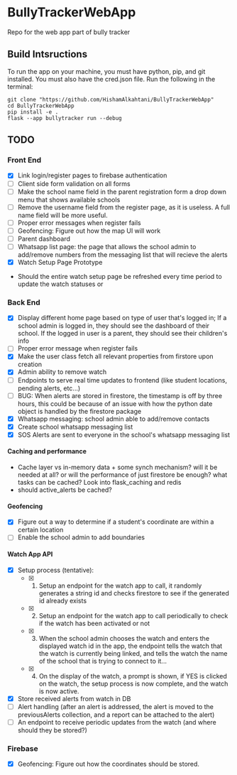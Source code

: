 # BullyTrackerWebApp

Repo for the web app part of bully tracker

## Build Intsructions

To run the app on your machine, you must have python, pip, and git installed. You must also have the cred.json file. Run the following in the terminal:

```shell
git clone "https://github.com/HishamAlkahtani/BullyTrackerWebApp"
cd BullyTrackerWebApp
pip install -e .
flask --app bullytracker run --debug
```

## TODO

### Front End
- [X] Link login/register pages to firebase authentication
- [ ] Client side form validation on all forms
- [ ] Make the school name field in the parent registration form a drop down menu that shows available schools
- [ ] Remove the username field from the register page, as it is useless. A full name field will be more useful.
- [ ] Proper error messages when register fails
- [ ] Geofencing: Figure out how the map UI will work
- [ ] Parent dashboard
- [ ] Whatsapp list page: the page that allows the school admin to add/remove numbers from the messaging list that will recieve the alerts
- [X] Watch Setup Page Prototype 
- Should the entire watch setup page be refreshed every time period to update the watch statuses or 
### Back End
- [X] Display different home page based on type of user that's logged in; If a school admin is logged in, they should see the dashboard of their school. If the logged in user is a parent, they should see their children's info
- [ ] Proper error message when register fails
- [X] Make the user class fetch all relevant properties from firstore upon creation
- [X] Admin ability to remove watch
- [ ] Endpoints to serve real time updates to frontend (like student locations, pending alerts, etc...)
- [ ] BUG: When alerts are stored in firestore, the timestamp is off by three hours, this could be because of an issue with how the python date object is handled by the firestore package
- [X] Whatsapp messaging: school admin able to add/remove contacts
- [X] Create school whatsapp messaging list
- [X] SOS Alerts are sent to everyone in the school's whatsapp messaging list
#### Caching and performance
- Cache layer vs in-memory data + some synch mechanism? will it be needed at all? or will the performance of just firestore be enough? what tasks can be cached? Look into flask_caching and redis
- should active_alerts be cached?
#### Geofencing
- [X] Figure out a way to determine if a student's coordinate are within a certain location
- [ ] Enable the school admin to add boundaries
#### Watch App API
- [X] Setup process (tentative):
    - [X] 1) Setup an endpoint for the watch app to call, it randomly generates a string id and checks firestore to see if the generated id already exists
    - [X] 2) Setup an endpoint for the watch app to call periodically to check if the watch has been activated or not
    - [X] 3) When the school admin chooses the watch and enters the displayed watch id in the app, the endpoint tells the watch that the watch is currently being linked, and tells the watch the name of the school that is trying to connect to it...
    - [X] 4) On the display of the watch, a prompt is shown, if YES is clicked on the watch, the setup process is now complete, and the watch is now active.
- [X] Store received alerts from watch in DB
- [ ] Alert handling (after an alert is addressed, the alert is moved to the previousAlerts collection, and a report can be attached to the alert)
- [ ] An endpoint to receive periodic updates from the watch (and where should they be stored?)
### Firebase
- [X] Geofencing: Figure out how the coordinates should be stored.
